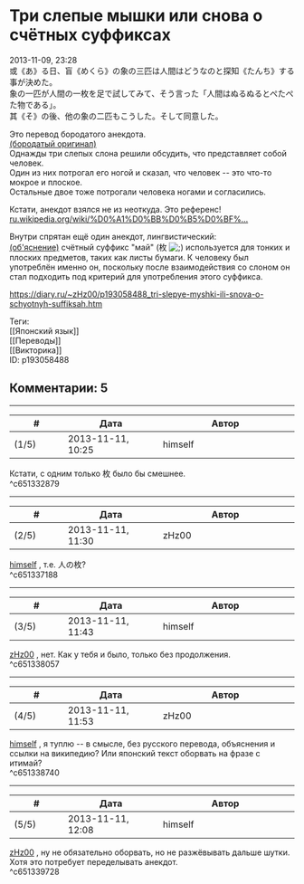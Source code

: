 Три слепые мышки или снова о счётных суффиксах
==============================================

  
2013-11-09, 23:28  
 或《あ》る日、盲《めくら》の象の三匹は人間はどうなのと探知《たんち》する事が決めた。   
 象の一匹が人間の一枚を足で試してみて、そう言った「人間はぬるぬるとぺたぺた物である」。   
 其《そ》の後、他の象の二匹もこうした。そして同意した。   
   
 Это перевод бородатого анекдота.   
  [(бородатый оригинал)](https://zHz00.diary.ru/p193058488.htm?index=1#linkmore193058488m1)      
 Однажды три слепых слона решили обсудить, что представляет собой человек.   
 Один из них потрогал его ногой и сказал, что человек -- это что-то мокрое и плоское.   
 Остальные двое тоже потрогали человека ногами и согласились.   
     
   
 Кстати, анекдот взялся не из неоткуда. Это референс!  [ru.wikipedia.org/wiki/%D0%A1%D0%BB%D0%B5%D0%BF%...](https://ru.wikipedia.org/wiki/%D0%A1%D0%BB%D0%B5%D0%BF%D1%8B%D0%B5_%D0%B8_%D1%81%D0%BB%D0%BE%D0%BD)    
   
 Внутри спрятан ещё один анекдот, лингвистический:   
  [(об'яснение)](https://zHz00.diary.ru/p193058488.htm?index=2#linkmore193058488m2)    счётный суффикс "май" (枚 ![;)](http://static.diary.ru/picture/1136.gif) используется для тонких и плоских предметов, таких как листы бумаги. К человеку был употреблён именно он, поскольку после взаимодействия со слоном он стал подходить под критерий для употребления этого суффикса.     
  
<https://diary.ru/~zHz00/p193058488_tri-slepye-myshki-ili-snova-o-schyotnyh-suffiksah.htm>  
  
Теги:  
[[Японский язык]]  
[[Переводы]]  
[[Викторика]]  
ID: p193058488  


Комментарии: 5
--------------

  


---



|         #         |              Дата              |                     Автор                     |           ID           |
| --- | --- | --- | --- |
| (1/5) | 2013-11-11, 10:25 | himself | c651332879 |

  
 Кстати, с одним только 枚 было бы смешнее.   
 ^c651332879

---



|         #         |              Дата              |                     Автор                     |           ID           |
| --- | --- | --- | --- |
| (2/5) | 2013-11-11, 11:30 | zHz00 | c651337188 |

  
  [himself](http://himself.diary.ru "void")  , т.е. 人の枚?   
 ^c651337188

---



|         #         |              Дата              |                     Автор                     |           ID           |
| --- | --- | --- | --- |
| (3/5) | 2013-11-11, 11:43 | himself | c651338057 |

  
  [zHz00](https://zHz00.diary.ru "Untitled")  , нет. Как у тебя и было, только без продолжения.   
 ^c651338057

---



|         #         |              Дата              |                     Автор                     |           ID           |
| --- | --- | --- | --- |
| (4/5) | 2013-11-11, 11:53 | zHz00 | c651338740 |

  
  [himself](http://himself.diary.ru "void")  , я туплю -- в смысле, без русского перевода, объяснения и ссылки на википедию? Или японский текст оборвать на фразе с итимай?   
 ^c651338740

---



|         #         |              Дата              |                     Автор                     |           ID           |
| --- | --- | --- | --- |
| (5/5) | 2013-11-11, 12:08 | himself | c651339728 |

  
  [zHz00](https://zHz00.diary.ru "Untitled")  , ну не обязательно оборвать, но не разжёвывать дальше шутки. Хотя это потребует переделывать анекдот.   
 ^c651339728